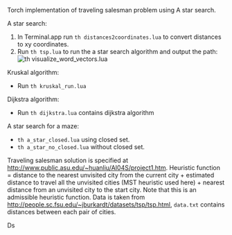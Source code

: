 Torch implementation of traveling salesman problem using A star search.

A star search:
1. In Terminal.app run `th distances2coordinates.lua` to convert distances to xy coordinates.
2. Run `th tsp.lua` to run the a star search algorithm and output the path: ![th visualize_word_vectors.lua](https://github.com/vivanov879/traveling_salesman/blob/master/tsp_solution.png)

Kruskal algorithm:
- Run `th kruskal_run.lua`


Dijkstra algorithm:
- Run `th dijkstra.lua` contains dijkstra algorithm


A star search for a maze:
- `th a_star_closed.lua` using closed set.
- `th a_star_no_closed.lua` without closed set.




Traveling salesman solution is specified at http://www.public.asu.edu/~huanliu/AI04S/project1.htm. Heuristic function = distance to the nearest unvisited city from the current city + estimated distance to travel all the unvisited cities (MST heuristic used here) + nearest distance from an unvisited city to the start city. Note that this is an admissible heuristic function.
Data is taken from http://people.sc.fsu.edu/~jburkardt/datasets/tsp/tsp.html, `data.txt` contains distances between each pair of cities.

Ds


